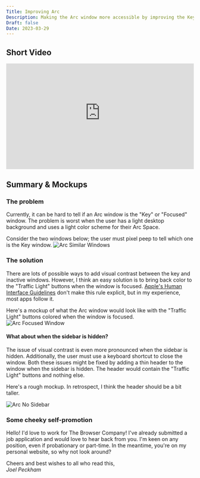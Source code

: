 ```yaml
---
Title: Improving Arc
Description: Making the Arc window more accessible by improving the Key window focus design.
Draft: false
Date: 2023-03-29
---
```


## Short Video
<div style="width:100%; aspect-ratio:16/9;">
<iframe width="100%" height="100%" src="https://www.youtube-nocookie.com/embed/vlsRRafjw10" title="YouTube video player" frameborder="0" allow="accelerometer; autoplay; clipboard-write; encrypted-media; gyroscope; picture-in-picture; web-share" allowfullscreen></iframe>
</div>

## Summary & Mockups

### The problem
Currently, it can be hard to tell if an Arc window is the "Key" or "Focused" window. The problem is worst when the user has a light desktop background and uses a light color scheme for their Arc Space.  

Consider the two windows below; the user must pixel peep to tell which one is the Key window.
![Arc Similar Windows](./../arcScreenshots/similarArcWindows.webp)

### The solution

There are lots of possible ways to add visual contrast between the key and inactive windows. However, I think an easy solution is to bring back color to the "Traffic Light" buttons when the window is focused. [Apple's Human Interface Guidelines](https://developer.apple.com/design/human-interface-guidelines/components/presentation/windows/#:~:text=area%20is%20scrollable.-,macOS%20window%20states,and%20seem%20visually%20farther%20away%20than%20the%20main%20and%20key%20windows.,-NOTE) don't make this rule explicit, but in my experience, most apps follow it.  

Here's a mockup of what the Arc window would look like with the "Traffic Light" buttons colored when the window is focused.
![Arc Focused Window](./../arcScreenshots/arcFocusedWindow.webp)

#### What about when the sidebar is hidden?
The issue of visual contrast is even more pronounced when the sidebar is hidden. Additionally, the user must use a keyboard shortcut to close the window.
Both these issues might be fixed by adding a thin header to the window when the sidebar is hidden. The header would contain the "Traffic Light" buttons and nothing else.  

Here's a rough mockup. In retrospect, I think the header should be a bit taller.

![Arc No Sidebar](./../arcScreenshots/arcNoSidebar.webp)

### Some cheeky self-promotion

Hello! I'd love to work for The Browser Company! I've already submitted a job application and would love to hear back from you. I'm keen on any position, even if probationary or part-time. In the meantime, you're on my personal website, so why not look around?

Cheers and best wishes to all who read this,  
*Joel Peckham*
